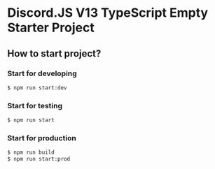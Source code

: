 # Discord.JS V13 TypeScript Empty Starter Project

## How to start project?

### Start for developing
```bash
$ npm run start:dev
```

### Start for testing
```bash
$ npm run start
```

### Start for production
```bash
$ npm run build
$ npm run start:prod
```
